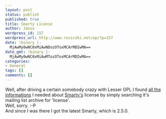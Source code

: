 ```yaml
---
layout: post
status: publish
published: true
title: Smarty License
author: János
wordpress_id: 157
wordpress_url: http://www.rusiczki.net/wp/?p=157
date: !binary |-
  MjAwMy0wNC0xMiAwNDozOToxMCArMDIwMA==
date_gmt: !binary |-
  MjAwMy0wNC0xMiAwMTozOToxMCArMDIwMA==
categories:
- General
tags: []
comments: []
---
```

<p>Well, after driving a certain somebody crazy with Lesser GPL I found <a href="http://marc.theaimsgroup.com/?l=smarty-general&m=101768160816744&w=2">all the informations</a> I needed about <a href="http://smarty.php.net" title="Maybe the best template engine for PHP">Smarty's</a> license by simply searching it's mailing list archive for 'license'.<br />
Well, sorry. :-P<br />
And since I was there I got the latest Smarty, which is 2.5.0.</p>
